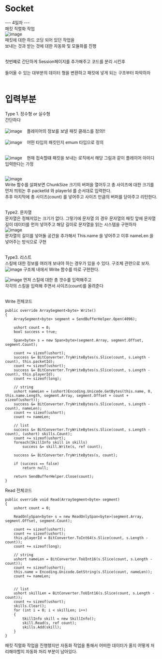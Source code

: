 # Socket
--- 4일차 --- <br> 
패킷 직렬화 작업 <br>
![image](https://github.com/swyou1123/Socket/assets/98148597/7ba6d4d3-ba52-4898-93d9-17c29320e0f2) <br>
패킷에 대한 하드 코딩 되어 있던 작업을 <br>
보내는 것과 받는 것에 대한 자동화 및 모듈화를 진행
<br><br> 

첫번쨰로 간단하게 Session페이지를 추가해주고 코드를 분리 시킨후 <br>  
들어올 수 있는 대부분의 데이터 형을 변환하고 패킷에 넣게 되는 구조부터 파악하자 <br><br>
 
# 입력부분
Type 1. 정수형 or 실수형 <br>
간단하다 <br><br>![image](https://github.com/swyou1123/Socket/assets/98148597/5fc87f14-4d6c-45de-b474-393e1f5593cb) &nbsp;&nbsp; 플레이어의 정보를 보낼 패킷 클래스를 정의!! <br><br>
![image](https://github.com/swyou1123/Socket/assets/98148597/d20cb37b-6fde-48ce-a74a-05931d58be8c)  &nbsp;&nbsp; 어떤 타입의 패킷인지 emum 타입으로 정의 <br><br>
  


![image](https://github.com/swyou1123/Socket/assets/98148597/00176bb6-4e93-4b2c-a0e9-afa7880f62d0)  &nbsp;&nbsp; 현재 접속할떄 패킷을 보내는 로직에서 해당 그림과 같이 플레이어 아이디 입력한다는 가정 <br><br>


 ![image](https://github.com/swyou1123/Socket/assets/98148597/ec828d35-3ad1-4312-abf2-87854ac83cb5)<br>
  Write 함수를 살펴보면 ChunkSize 크기의 버퍼을 열어두고 총 사이즈에 대한 크기를 먼저 띄워논 후 packetId 와 playerId 를 순서대로 입력한다. <br>
  추후 마지막에 총 사이즈(count) 를 넣어주고 사이즈 만큼의 버퍼를 닫아주고 리턴한다. <br><br>


Type2. 문자열<br>
문자열은 정해저있는 크기가 없다. 그렇기에 문자열 의 경우 문자열의 패킷 앞에 문자열 길이 데이터를 먼저 넣어주고 해당 길이로 문자열을 읽는 시스템을 구현하자<br>
![image](https://github.com/swyou1123/Socket/assets/98148597/2eecf1c4-1549-43a3-9f4b-c3ab23040ed4) <br>
문자열의 길이를 넣어둘 공간을 추가해서 This.name 을 넣어주고 이후 nameLen 을 넣어주는 방식으로 구현<br><br>

Type3. 리스트<br>
스킬에 대한 정보를 여러개 보내야 하는 경우가 있을 수 있다. 구조체 관련으로 보자.<br>
![image](https://github.com/swyou1123/Socket/assets/98148597/de27779f-1acc-41f5-a163-da997a5d5e6b) 구조체 내에서 Write 함수를 따로 구현한다.<br>

![image](https://github.com/swyou1123/Socket/assets/98148597/31ffb748-3149-470e-89f5-3924cbf3e03e) 먼져 스킬에 대한 총 갯수를 입력해주고 <br>
각각의 스킬을 입력해 주면서 사이즈(count)를 올려준다<br><br>

Write 전체코드

```
public override ArraySegment<byte> Write()
{
    ArraySegment<byte> segment = SendBufferHelper.Open(4096);

    ushort count = 0;
    bool success = true;

    Span<byte> s = new Span<byte>(segment.Array, segment.Offset, segment.Count);

    count += sizeof(ushort);
    success &= BitConverter.TryWriteBytes(s.Slice(count, s.Length - count), this.packetId);
    count += sizeof(ushort);
    success &= BitConverter.TryWriteBytes(s.Slice(count, s.Length - count), this.playerId);
    count += sizeof(long);

    // string
    ushort nameLen = (ushort)Encoding.Unicode.GetBytes(this.name, 0, this.name.Length, segment.Array, segment.Offset + count + sizeof(ushort));
    success &= BitConverter.TryWriteBytes(s.Slice(count, s.Length - count), nameLen);
    count += sizeof(ushort);
    count += nameLen;

    // list
    success &= BitConverter.TryWriteBytes(s.Slice(count, s.Length - count), (ushort) skills.Count);
    count += sizeof(ushort);
    foreach(SkillInfo skill in skills)
        success &= skill.Write(s, ref count);

    success &= BitConverter.TryWriteBytes(s, count);

    if (success == false)
        return null;

    return SendBufferHelper.Close(count);
}
```

Read 전체코드
```
public override void Read(ArraySegment<byte> segment)
{
    ushort count = 0;

    ReadOnlySpan<byte> s = new ReadOnlySpan<byte>(segment.Array, segment.Offset, segment.Count);

    count += sizeof(ushort);
    count += sizeof(ushort);
    this.playerId = BitConverter.ToInt64(s.Slice(count, s.Length - count));
    count += sizeof(long);

    // string
    ushort nameLen = BitConverter.ToUInt16(s.Slice(count, s.Length - count));
    count += sizeof(ushort);
    this.name = Encoding.Unicode.GetString(s.Slice(count, nameLen));
    count += nameLen;


    // list
    ushort skillLen = BitConverter.ToUInt16(s.Slice(count, s.Length - count));
    count += sizeof(ushort);
    skills.Clear();
    for (int i = 0; i < skillLen; i++)
    {
        SkillInfo skill = new SkillInfo();
        skill.Read(s, ref count);
        skills.Add(skill);
    }
}
```

패킷 직렬화 작업을 진행했지만 자동화 작업을 통해서 어떠한 데이터가 올지 어떻게 처리해야할지 자동화 처리 부분이 남아있다.


  

